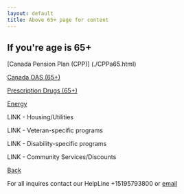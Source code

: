 ```yaml
---
layout: default
title: Above 65+ page for content
---
```


## If you're age is 65+

[Canada Pension Plan (CPP)] (./CPPa65.html)

[Canada OAS (65+)](./COASa65.html)

[Prescription Drugs (65+)](./pdrugsa65.html)

[Energy](./energy.html)

LINK - Housing/Utilities

LINK - Veteran-specific programs

LINK - Disability-specific programs

LINK - Community Services/Discounts


[Back](./)

For all inquires contact our HelpLine +15195793800 or [email](mailto:info@waterlooregion.org)




